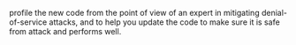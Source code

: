 profile the new code from the point of view of an expert in mitigating denial-of-service attacks, and to help you update the code to make sure it is safe from attack and performs well.
